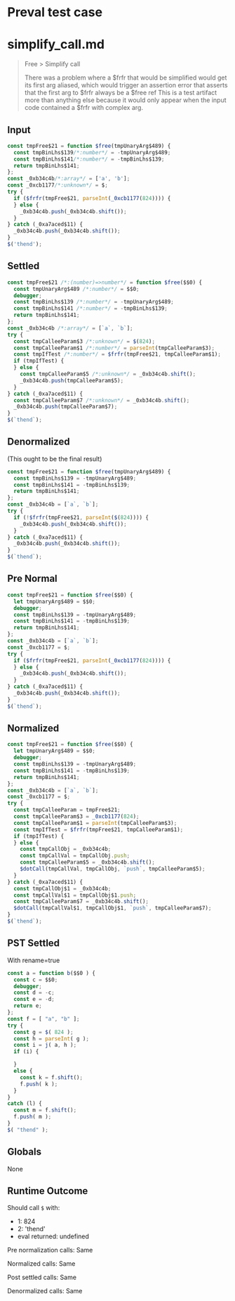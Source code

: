 # Preval test case

# simplify_call.md

> Free > Simplify call
>
> There was a problem where a $frfr that would be simplified
> would get its first arg aliased, which would trigger an assertion
> error that asserts that the first arg to $frfr always be a $free ref
> This is a test artifact more than anything else because it would
> only appear when the input code contained a $frfr with complex arg.

## Input

`````js filename=intro
const tmpFree$21 = function $free(tmpUnaryArg$489) {
  const tmpBinLhs$139/*:number*/ = -tmpUnaryArg$489;
  const tmpBinLhs$141/*:number*/ = -tmpBinLhs$139;
  return tmpBinLhs$141;
};
const _0xb34c4b/*:array*/ = ['a', 'b'];
const _0xcb1177/*:unknown*/ = $;
try {
  if ($frfr(tmpFree$21, parseInt(_0xcb1177(824)))) {
  } else {
    _0xb34c4b.push(_0xb34c4b.shift());
  }
} catch (_0xa7aced$11) {
  _0xb34c4b.push(_0xb34c4b.shift());
}
$('thend');
`````

## Settled


`````js filename=intro
const tmpFree$21 /*:(number)=>number*/ = function $free($$0) {
  const tmpUnaryArg$489 /*:number*/ = $$0;
  debugger;
  const tmpBinLhs$139 /*:number*/ = -tmpUnaryArg$489;
  const tmpBinLhs$141 /*:number*/ = -tmpBinLhs$139;
  return tmpBinLhs$141;
};
const _0xb34c4b /*:array*/ = [`a`, `b`];
try {
  const tmpCalleeParam$3 /*:unknown*/ = $(824);
  const tmpCalleeParam$1 /*:number*/ = parseInt(tmpCalleeParam$3);
  const tmpIfTest /*:number*/ = $frfr(tmpFree$21, tmpCalleeParam$1);
  if (tmpIfTest) {
  } else {
    const tmpCalleeParam$5 /*:unknown*/ = _0xb34c4b.shift();
    _0xb34c4b.push(tmpCalleeParam$5);
  }
} catch (_0xa7aced$11) {
  const tmpCalleeParam$7 /*:unknown*/ = _0xb34c4b.shift();
  _0xb34c4b.push(tmpCalleeParam$7);
}
$(`thend`);
`````

## Denormalized
(This ought to be the final result)

`````js filename=intro
const tmpFree$21 = function $free(tmpUnaryArg$489) {
  const tmpBinLhs$139 = -tmpUnaryArg$489;
  const tmpBinLhs$141 = -tmpBinLhs$139;
  return tmpBinLhs$141;
};
const _0xb34c4b = [`a`, `b`];
try {
  if (!$frfr(tmpFree$21, parseInt($(824)))) {
    _0xb34c4b.push(_0xb34c4b.shift());
  }
} catch (_0xa7aced$11) {
  _0xb34c4b.push(_0xb34c4b.shift());
}
$(`thend`);
`````

## Pre Normal


`````js filename=intro
const tmpFree$21 = function $free($$0) {
  let tmpUnaryArg$489 = $$0;
  debugger;
  const tmpBinLhs$139 = -tmpUnaryArg$489;
  const tmpBinLhs$141 = -tmpBinLhs$139;
  return tmpBinLhs$141;
};
const _0xb34c4b = [`a`, `b`];
const _0xcb1177 = $;
try {
  if ($frfr(tmpFree$21, parseInt(_0xcb1177(824)))) {
  } else {
    _0xb34c4b.push(_0xb34c4b.shift());
  }
} catch (_0xa7aced$11) {
  _0xb34c4b.push(_0xb34c4b.shift());
}
$(`thend`);
`````

## Normalized


`````js filename=intro
const tmpFree$21 = function $free($$0) {
  let tmpUnaryArg$489 = $$0;
  debugger;
  const tmpBinLhs$139 = -tmpUnaryArg$489;
  const tmpBinLhs$141 = -tmpBinLhs$139;
  return tmpBinLhs$141;
};
const _0xb34c4b = [`a`, `b`];
const _0xcb1177 = $;
try {
  const tmpCalleeParam = tmpFree$21;
  const tmpCalleeParam$3 = _0xcb1177(824);
  const tmpCalleeParam$1 = parseInt(tmpCalleeParam$3);
  const tmpIfTest = $frfr(tmpFree$21, tmpCalleeParam$1);
  if (tmpIfTest) {
  } else {
    const tmpCallObj = _0xb34c4b;
    const tmpCallVal = tmpCallObj.push;
    const tmpCalleeParam$5 = _0xb34c4b.shift();
    $dotCall(tmpCallVal, tmpCallObj, `push`, tmpCalleeParam$5);
  }
} catch (_0xa7aced$11) {
  const tmpCallObj$1 = _0xb34c4b;
  const tmpCallVal$1 = tmpCallObj$1.push;
  const tmpCalleeParam$7 = _0xb34c4b.shift();
  $dotCall(tmpCallVal$1, tmpCallObj$1, `push`, tmpCalleeParam$7);
}
$(`thend`);
`````

## PST Settled
With rename=true

`````js filename=intro
const a = function b($$0 ) {
  const c = $$0;
  debugger;
  const d = -c;
  const e = -d;
  return e;
};
const f = [ "a", "b" ];
try {
  const g = $( 824 );
  const h = parseInt( g );
  const i = j( a, h );
  if (i) {

  }
  else {
    const k = f.shift();
    f.push( k );
  }
}
catch (l) {
  const m = f.shift();
  f.push( m );
}
$( "thend" );
`````

## Globals

None

## Runtime Outcome

Should call `$` with:
 - 1: 824
 - 2: 'thend'
 - eval returned: undefined

Pre normalization calls: Same

Normalized calls: Same

Post settled calls: Same

Denormalized calls: Same
